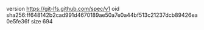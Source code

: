 version https://git-lfs.github.com/spec/v1
oid sha256:ff648142b2cad991d4670189ae50a7e0a44bf513c21237dcb89426ea0e5fe36f
size 694
